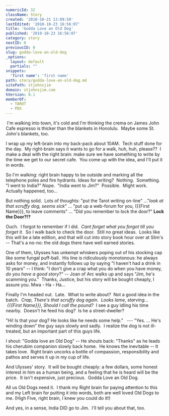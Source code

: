 ```yaml
---
numericId: 32
className: Story
created: '2010-10-21 13:09:50'
lastEdited: '2010-10-23 16:56:07'
title: 'Godda Love an Old Dog'
published: '2010-10-23 16:56:07'
category: story
nextID: 0
previousID: 0
slug: godda-love-an-old-dog
_options:
  layout: default
  partials: ""
snippets:
  'first name': 'first name'
path: story/godda-love-an-old-dog.md
sitePath: stjohnsjim
domain: stjohnsjim.com
hVersion: 0.1
memberOf:
  - TAROT
  - PDX
---
```

&nbsp;I'm walking into town, it's cold and I'm thinking the crema on James John Cafe espresso is thicker than the blankets in Honolulu.&nbsp; Maybe some St. John's blankets, too.

I wrap up my left-brain into my back-pack about 10AM.&nbsp; Tech stuff done for the day.&nbsp; My right-brain says it wants to go for a walk, huh, huh, please??&nbsp; I make a deal with the right brain: make sure we have something to write by the time we get to our secret cafe. &nbsp;You come up with the idea, and I'll put it in words.

So I'm walking: right brain happy to be outside and marking all the telephone poles and fire hydrants. Ideas for writing? &nbsp;Nothing.&nbsp; Something.&nbsp; &quot;I went to India?&quot; Nope.&nbsp; &quot;India went to Jim?&quot;&nbsp; Possible.&nbsp; Might work.&nbsp; Actually happened, too...

But nothing solid.&nbsp; Lots of thoughts: &quot;put the Tarot writing on-line&quot; ...&quot;_look at that scruffy dog, seems sick_&quot; ... &quot;put up a web-forum for you, {{{First Name}}}, to leave comments&quot; ... &quot;Did you remember to lock the door?&quot; **Lock the Door?!?**

Ouch.&nbsp; I forgot to remember if I did.&nbsp; _Cant forget what you forgot till you forget it._&nbsp; So I walk back to check the door.&nbsp; Still no great ideas.&nbsp; Looks like this will be a late edition, and that will cut into story book hour over at Slim's -- That's a no-no: the old dogs there have well earned stories.

One of them, Ulysses has unkempt whiskers poping out of his stocking cap like some fungal puff-ball.&nbsp; His line is ridiculously monotonous: he always asks for money, and instantly follows up by saying &quot;I haven't had a drink in 10 years&quot; -- I think: &quot;I don't give a crap what you do when you have money, _do you have a good story_?&quot; -- Joan of Arc walks up and says &quot;Jim, he's scamming you.&quot;&nbsp; Thanks, Justice, but his story will be bought cheaply, I assure you. Mwa - Ha - Ha...

Finally I'm headed out.&nbsp; Late.&nbsp; What to write about?&nbsp; Not a good idea in the batch._&nbsp; Crap, There's that scruffy dog again.&nbsp; Looks lame, starving... &nbsp;{{{First Name}}}, Should I call the pound?_&nbsp; I see a guy idling his time nearby.&nbsp; Doesn't he feed his dog?&nbsp; Is he a street-dweller?

&quot;Hi! Is that your dog? He looks like he needs some help.&quot; &nbsp; --- &quot;Yes. ... He's winding down&quot; the guy says slowly and sadly.&nbsp; I realize the dog is not ill-treated, but an important part of this guys life.

I shout: &quot;Godda love an Old Dog&quot; -- He shouts back: &quot;Thanks&quot; as he leads his cherubim companion slowly back home.&nbsp; He knows the inevitable -- It takes love. &nbsp;Right brain uncorks a bottle of compassion, responsibility and pathos and serves it up in my cup of life.

And Ulysses' story.&nbsp; It will be bought cheaply: a few dollars, some honest interest in him as a human being, and a feeling that he is heard will be the price. &nbsp;It isn't expensive, just precious. &nbsp;Godda Love an Old Dog.

All us Old Dogs need it. &nbsp;I thank my Right brain for paying attention to this and my Left brain for putting it into words, both are well loved Old Dogs to me. (High Five, right brain, I knew you could do it!)

And yes, in a sense, India DID go to Jim.&nbsp; I'll tell you about that, too.

